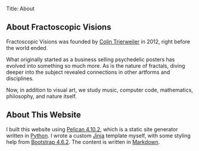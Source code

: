 Title: About

## About Fractoscopic Visions

Fractoscopic Visions was founded by [Colin Trierweiler](colin.html) in 2012, right before the world ended.

What originally started as a business selling psychedelic posters has evolved into something so much more.  As is the nature of fractals, diving deeper into the subject revealed connections in other artforms and disciplines.

Now, in addition to visual art, we study music, computer code, mathematics, philosophy, and nature itself.

## About This Website

I built this website using [Pelican 4.10.2](http://getpelican.com), which is a static site generator written in [Python](https://python.org).  I wrote a custom [Jinja](https://jinja.palletsprojects.com) template myself, with some styling help from [Bootstrap 4.6.2](https://getbootstrap.com).  The content is written in [Markdown](https://daringfireball.net/projects/markdown/).

